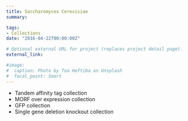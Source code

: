 ```yaml
---
title: Saccharomyces Cerevisiae
summary: 

tags:
- Collections
date: "2016-04-22T00:00:00Z"

# Optional external URL for project (replaces project detail page).
external_link: 

#image:
#  caption: Photo by Toa Heftiba on Unsplash
#  focal_point: Smart
---
```

* Tandem affinity tag collection
* MORF over expression collection
* GFP collection
* Single gene deletion knockout collection